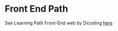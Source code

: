 # Front End Path

See Learning Path Front-End web by Dicoding [here](https://www.dicoding.com/learningpaths/22)
